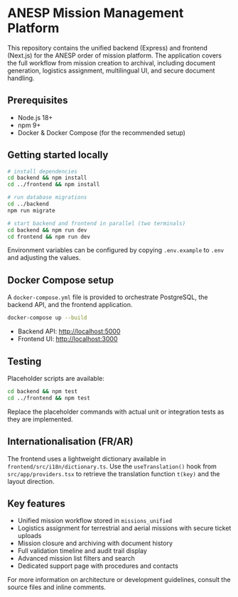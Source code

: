 # ANESP Mission Management Platform

This repository contains the unified backend (Express) and frontend (Next.js) for the ANESP order of mission platform. The application covers the full workflow from mission creation to archival, including document generation, logistics assignment, multilingual UI, and secure document handling.

## Prerequisites

- Node.js 18+
- npm 9+
- Docker & Docker Compose (for the recommended setup)

## Getting started locally

```bash
# install dependencies
cd backend && npm install
cd ../frontend && npm install

# run database migrations
cd ../backend
npm run migrate

# start backend and frontend in parallel (two terminals)
cd backend && npm run dev
cd frontend && npm run dev
```

Environment variables can be configured by copying `.env.example` to `.env` and adjusting the values.

## Docker Compose setup

A `docker-compose.yml` file is provided to orchestrate PostgreSQL, the backend API, and the frontend application.

```bash
docker-compose up --build
```

- Backend API: <http://localhost:5000>
- Frontend UI: <http://localhost:3000>

## Testing

Placeholder scripts are available:

```bash
cd backend && npm test
cd ../frontend && npm test
```

Replace the placeholder commands with actual unit or integration tests as they are implemented.

## Internationalisation (FR/AR)

The frontend uses a lightweight dictionary available in `frontend/src/i18n/dictionary.ts`. Use the `useTranslation()` hook from `src/app/providers.tsx` to retrieve the translation function `t(key)` and the layout direction.

## Key features

- Unified mission workflow stored in `missions_unified`
- Logistics assignment for terrestrial and aerial missions with secure ticket uploads
- Mission closure and archiving with document history
- Full validation timeline and audit trail display
- Advanced mission list filters and search
- Dedicated support page with procedures and contacts

For more information on architecture or development guidelines, consult the source files and inline comments.
